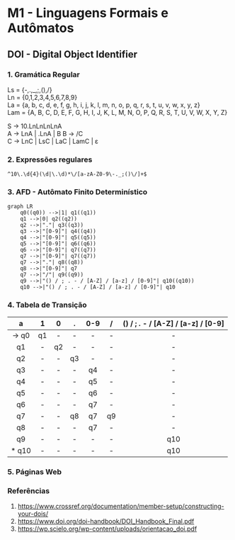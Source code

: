 # M1 - Linguagens Formais e Autômatos

## DOI - Digital Object Identifier

### 1. Gramática Regular
Ls = {-,.,_,;,(),/} <br>
Ln = {0,1,2,3,4,5,6,7,8,9} <br>
La = {a, b, c, d, e, f, g, h, i, j, k, l, m, n, o, p, q, r, s, t, u, v, w, x, y, z} <br>
Lam = {A, B, C, D, E, F, G, H, I, J, K, L, M, N, O, P, Q, R, S, T, U, V, W, X, Y, Z} <br>

S -> 10.LnLnLnLnA<br>
A -> LnA | .LnA | B
B -> /C <br>
C -> LnC | LsC | LaC | LamC | ε <br>

### 2. Expressões regulares
```^10\.\d{4}(\d|\.\d)*\/[a-zA-Z0-9\-._;()\/]+$```

### 3. AFD - Autômato Finito Determinístico
```mermaid
graph LR
    q0((q0)) -->|1| q1((q1))
    q1 -->|0| q2((q2))
    q2 -->|"."| q3((q3))
    q3 -->|"[0-9]"| q4((q4))
    q4 -->|"[0-9]"| q5((q5))
    q5 -->|"[0-9]"| q6((q6))
    q6 -->|"[0-9]"| q7((q7))
    q7 -->|"[0-9]"| q7((q7))
    q7 -->|"."| q8((q8))
    q8 -->|"[0-9]"| q7 
    q7 -->|"/"| q9((q9))
    q9 -->|"() / ; . - / [A-Z] / [a-z] / [0-9]"| q10((q10))
    q10 -->|"() / ; . - / [A-Z] / [a-z] / [0-9]"| q10

```

### 4. Tabela de Transição
|     a     |  1 |  0 |  . | 0-9 |  / | () / ; . - / [A-Z] / [a-z] / [0-9] |
|:---------:|:--:|:--:|:--:|:---:|:--:|:----------------------------------:|
| &rarr; q0 | q1 |  - |  - |  -  |  - |                  -                 |
|     q1    |  - | q2 |  - |  -  |  - |                  -                 |
|     q2    |  - |  - | q3 |  -  |  - |                  -                 |
|     q3    |  - |  - |  - |  q4 |  - |                  -                 |
|     q4    |  - |  - |  - |  q5 |  - |                  -                 |
|     q5    |  - |  - |  - |  q6 |  - |                  -                 |
|     q6    |  - |  - |  - |  q7 |  - |                  -                 |
|     q7    |  - |  - | q8 |  q7 | q9 |                  -                 |
|     q8    |  - |  - |  - |  q7 |  - |                  -                 |
|     q9    |  - |  - |  - |  -  |  - |                 q10                |
|   * q10   |  - |  - |  - |  -  |  - |                 q10                |

### 5. Páginas Web  


### Referências
1. https://www.crossref.org/documentation/member-setup/constructing-your-dois/
2. https://www.doi.org/doi-handbook/DOI_Handbook_Final.pdf
3. https://wp.scielo.org/wp-content/uploads/orientacao_doi.pdf
